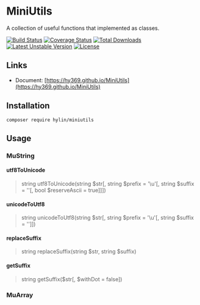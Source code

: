 # MiniUtils

A collection of useful functions that implemented as classes.

[![Build Status](https://travis-ci.org/Hy369/MiniUtils.svg?branch=master)](https://travis-ci.org/Hy369/MiniUtils) [![Coverage Status](https://coveralls.io/repos/github/Hy369/MiniUtils/badge.svg?branch=master)](https://coveralls.io/github/Hy369/MiniUtils?branch=master) [![Total Downloads](https://poser.pugx.org/hylin/miniutils/downloads)](https://packagist.org/packages/hylin/miniutils) [![Latest Unstable Version](https://poser.pugx.org/hylin/miniutils/v/unstable)](https://packagist.org/packages/hylin/miniutils) [![License](https://poser.pugx.org/hylin/miniutils/license)](https://packagist.org/packages/hylin/miniutils)

## Links

- Document: [https://hy369.github.io/MiniUtils](https://hy369.github.io/MiniUtils)

## Installation

```
composer require hylin/miniutils
```

## Usage

### MuString

#### utf8ToUnicode

> string utf8ToUnicode(string $str[, string $prefix = '\\u'[, string $suffix = ''[, bool $reserveAscii = true]]])

#### unicodeToUtf8

> string unicodeToUtf8(string $str[, string $prefix = '\\u'[, string $suffix = '']])

#### replaceSuffix

> string replaceSuffix(string $str, string $suffix)

#### getSuffix

> string getSuffix($str[, $withDot = false])

### MuArray


